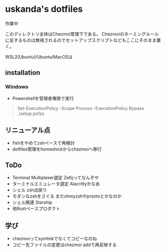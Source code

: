 uskanda's dotfiles
============================

作業中

このディレクトリ全体はChezmoi管理下である。
Chezmoiのネーミングルールに反するものは無視されるのでセットアップスクリプトなどもここにそのまま置く。

WSL2(Ubuntu)/Ubuntu/MacOSは

installation
-----------------------------
### Windows
* Powershellを管理者権限で実行

> Set-ExecutionPolicy -Scope Process -ExecutionPolicy Bypass
> ./setup.ps1ss

リニューアル点
-----------------------------
* fishをやめてzshベースで再検討
* dotfiles管理をhomeshickからchezmoiへ移行

ToDo
-----------------------------
* Terminal Multiplexer選定 Zellijってなんぞや
* ターミナルエミュレータ選定 Alacrittyかなあ
* シェル zsh出戻り
* モダンなzshをさぐる まだohmyzshやpreztoとかなのか
* シェル関連 Starship
* 他Rustベースプロダクト

学び
-----------------------------
* chezmoiってsymlinkでなくてコピーなのね
* コピー先ファイルの変更はchezmoi addで再反映する